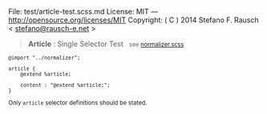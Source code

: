 File:      test/article-test.scss.md
License:   MIT — http://opensource.org/licenses/MIT
Copyright: ( C ) 2014 Stefano F. Rausch < stefano@rausch-e.net >

> **Article** : Single Selector Test  
> <small> see [normalizer.scss](../_normalizer.scss.md) </smalll>

    @import "../normalizer";

    article {
        @extend %article;

        content : "@extend %article;";
    }

Only `article` selector definitions should be stated.
